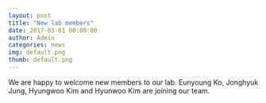 ```yaml
---
layout: post
title: "New lab members"
date: 2017-03-01 00:00:00
author: Admin
categories: news
img: default.png
thumb: default.png
---
```


We are happy to welcome new members to our lab.
Eunyoung Ko, Jonghyuk Jung, Hyungwoo Kim and Hyunwoo Kim are joining our team.